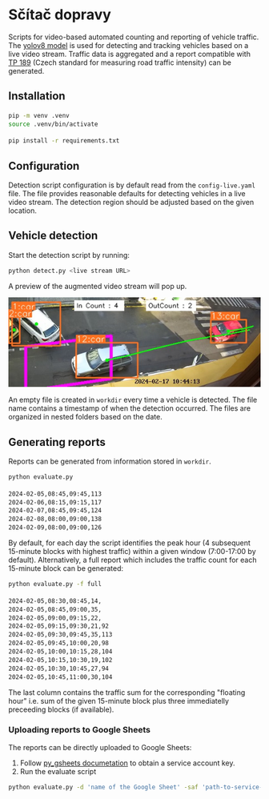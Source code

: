 # Sčítač dopravy

Scripts for video-based automated counting and reporting of vehicle traffic.
The [yolov8 model](https://github.com/ultralytics/ultralytics) is used for detecting and tracking vehicles based on a live video stream.
Traffic data is aggregated and a report compatible with [TP 189](https://pjpk.rsd.cz/data/USR_001_2_8_TP/TP_189_2018_final.pdf) (Czech standard for measuring road traffic intensity) can be generated.

## Installation

```sh
pip -m venv .venv
source .venv/bin/activate

pip install -r requirements.txt
```

## Configuration

Detection script configuration is by default read from the `config-live.yaml` file.
The file provides reasonable defaults for detecting vehicles in a live video stream.
The detection region should be adjusted based on the given location.

## Vehicle detection

Start the detection script by running:

```sh
python detect.py <live stream URL>
```

A preview of the augmented video stream will pop up.

![preview](./docs/example.jpg)

An empty file is created in `workdir` every time a vehicle is detected.
The file name contains a timestamp of when the detection occurred.
The files are organized in nested folders based on the date.

## Generating reports

Reports can be generated from information stored in `workdir`.

```sh
python evaluate.py

2024-02-05,08:45,09:45,113
2024-02-06,08:15,09:15,117
2024-02-07,08:45,09:45,124
2024-02-08,08:00,09:00,138
2024-02-09,08:00,09:00,126
```

By default, for each day the script identifies the peak hour (4 subsequent 15-minute blocks with highest traffic) within a given window (7:00-17:00 by default).
Alternatively, a full report which includes the traffic count for each 15-minute block can be generated:

```sh
python evaluate.py -f full

2024-02-05,08:30,08:45,14, 
2024-02-05,08:45,09:00,35, 
2024-02-05,09:00,09:15,22, 
2024-02-05,09:15,09:30,21,92
2024-02-05,09:30,09:45,35,113
2024-02-05,09:45,10:00,20,98
2024-02-05,10:00,10:15,28,104
2024-02-05,10:15,10:30,19,102
2024-02-05,10:30,10:45,27,94
2024-02-05,10:45,11:00,30,104
```

The last column contains the traffic sum for the corresponding "floating hour" i.e. sum of the given 15-minute block plus three immediatelly preceeding blocks (if available).

### Uploading reports to Google Sheets

The reports can be directly uploaded to Google Sheets:

1. Follow [py_gsheets documetation](https://erikrood.com/Posts/py_gsheets.html) to obtain a service account key.
1. Run the evaluate script

  ```sh
  python evaluate.py -d 'name of the Google Sheet' -saf 'path-to-service-account-key' -s 'sheet number'
  ```